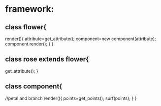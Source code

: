 # framework:
## class flower{
  render(){
    attribute=get_attribute();
    component=new component(attribute);
    component.render();
  }
}
## class rose extends flower{
  get_attribute();
}
## class component{
  //petal and branch
  render(){
    points=get_points();
    surf(points);
  }
}
